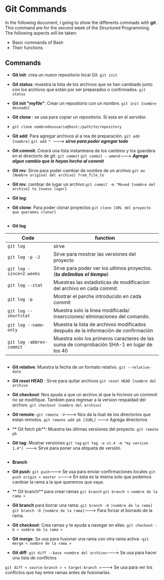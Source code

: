 # Git Commands
In the following document, I going to show the differents commads with **git** . This command are for the second week of the Structured Programming. The following aspects will be taken:

- Basic commands of Bash
- Their functions 

##  Commands

- **Git init**: crea un nuevo repositorio local Git.
`git init `

- **Git status**: muestra la lista de los archivos que se han cambiado junto con los archivos que están por ser preparados o confirmados.
`git status`

- **Git init "myfile"**: Crear un repositorio con un nombre.
`git init [nombre deseado]`

- **Git clone** : se usa para copiar un repositorio. Si esta en el servidor.
- `git clone nombredeusuario@host:/path/to/repository`
 
- **Git add**:  Para agregar archivos al a´rea de preparación. 
`git add [nombre]`
`git add * `---> ***sirve para poder agregar todo***

- **Git commit**: Creará una lista instanteana de los cambios y los guardara en el directorio de git.
`git commit`
`git commit --amend`---> ***Agrega algun cambio que le hayas hecho al commit***
- **Git mv**: Sirve para poder cambiar de nombre de un archivo
`git mv [Nombre original del archivo] from_file_to`

- **Git mv**: cambiar de lugar un archivo 
`git commit -m "Moved [nombre del archivo] to [nuevo lugar]
` 
- **Git log**: 


- **Git clone**: Para poder clonar proyectos
`git clone [URL del proyecto que queramos clonar]`

##
-  **Git log** 

|Code  | function |
|------|--------| 
| `git log`| sirve | 
| `git log -p -2` | Sirve para mostrar las versiones del proyecto
| `git log -since=2.weeks`| Sirve para poder ver los ultimos proyectos. (***tu delimitas el tiempo***) 
|`git log --stat`| Muestras las estadisticas de modificacion del archivo en cada commit.
|`git log -p`| Mostrar el parche introducido en cada commit
| `git log --shortstat`| Muestra solo la linea modificada/ insercciones/ eliminaciones del comando. 
|`git log --name-only`|Muestra la lista de archivos modificados después de la información de confirmación
| `git log -abbrev-commit` | Muestra solo los primeros caracteres de las suma de comprobación SHA-1 en lugar de los 40
##

- **Git relative**: Muestra la fecha de un formato relativo. 
`git --relative-date`

- **Git reset HEAD** : Sirve para quitar archivos
`git reset HEAD [nombre del archivo`
- **Git checkout**: Nos ayuda a que un archivo al que le hicimos un commnit no se modifique. Tambien para regresar a la version respaldad del archivo.
`git checkout [nombre del archivo] `

- **Git remote**: 
`git remote -V`---> Nos da la lisat de los directorios que estan remotos. 
`git remote add pb [IURL]` --->  Agrega directorios
- ** Git fetch pb**: Muestra las últimas versiones del proyecto.
`git remote pb`

- **Git tag**: Mostrar versiones
`git tag`
`git tag -a v1.4 -m "my version 1.4"] `---> Sirve para poner una etiqueta de versión. 
##
- **Branch**

- **Git push**: 
`git push`---> Se usa para enviar confirmaciones locales 
`git push origin < master >`---> En esta es la misma solo que podemos cambiar la rama a la que queremos que vaya.

- ** Git branch** para crear ramas
`git branch`
`git branch < nombre de la rama >`

- **Git branch** para borrar una rama: 
`git branch -d [nombre de la rama]`
`git branch -D [nombre de la rama]`---> Para forzar el borrado de la rama. 
- **Git checkout**: Crea ramas y te ayuda a navegar en ellas.
`git checkout -b < nombre de la rama >`
-  **Git merge**: Se usa para fusionar una rama con otra rama activa 
-`git merge < nombre de la rama > `
 
-  **Git diff**: 
`git diff --base <nombre del archivo>`---> Se usa para hacer una lista de conflictos

`git diff < source-branch > < target-branch >`---> Se usa para ver los conflictos que hay entre ramas antes de fusionarlas.

##
